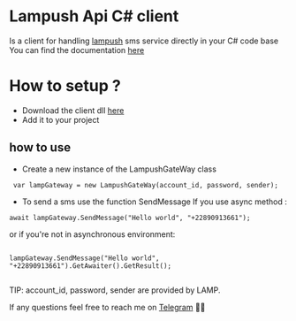 
# Lampush Api C# client

Is a client for handling [lampush](https://monespace.lafricamobile.com/register) sms service directly in your C# code base
You can find the documentation [here](https://developers.lafricamobile.com/docs/sms#tag/Send-via-JSON)

# How to setup ?
- Download the client dll [here]()
- Add it to your project

## how to use

- Create a new instance of the LampushGateWay class

````
 var lampGateway = new LampushGateWay(account_id, password, sender);
````

- To send a sms use the function SendMessage
  If you use async method :

````
await lampGateway.SendMessage("Hello world", "+22890913661");
````
or if you're not in asynchronous environment:
````

lampGateway.SendMessage("Hello world", "+22890913661").GetAwaiter().GetResult();


````
TIP:
account_id, password, sender are provided by LAMP.

If any questions feel free to reach me on [Telegram](https://t.me/woueziou) ✌🏿